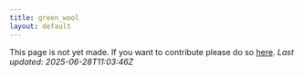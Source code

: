 ```yaml
---
title: green_wool
layout: default
---
```


This page is not yet made. If you want to contribute please do so [here](https://github.com/CrazyH2/Bigstone/blob/wiki/components/green_wool.md).
_Last updated: 2025-06-28T11:03:46Z_
